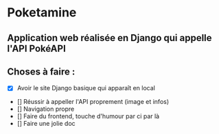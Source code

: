 # Poketamine

## Application web réalisée en Django qui appelle l'API PokéAPI

## Choses à faire :
- [X] Avoir le site Django basique qui apparaît en local
- [] Réussir à appeller l'API proprement (image et infos)
- [] Navigation propre
- [] Faire du frontend, touche d'humour par ci par là
- [] Faire une jolie doc